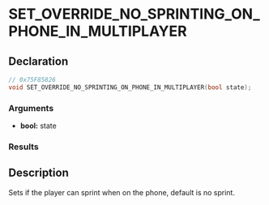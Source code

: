 # SET_OVERRIDE_NO_SPRINTING_ON_PHONE_IN_MULTIPLAYER

## Declaration
```cpp
// 0x75F85826
void SET_OVERRIDE_NO_SPRINTING_ON_PHONE_IN_MULTIPLAYER(bool state);
```

### Arguments
- **bool:** state

### Results

## Description
Sets if the player can sprint when on the phone, default is no sprint.